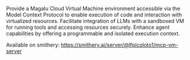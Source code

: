 Provide a Magalu Cloud Virtual Machine environment accessible via the Model Context Protocol to enable execution of code and interaction with virtualized resources. Facilitate integration of LLMs with a sandboxed VM for running tools and accessing resources securely. Enhance agent capabilities by offering a programmable and isolated execution context.

Available on smithery: https://smithery.ai/server/@lfpicoloto1/mcp-vm-server